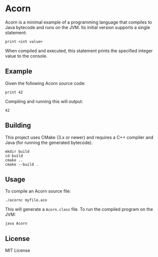 # Acorn

Acorn is a minimal example of a programming language that compiles to Java bytecode and runs on the JVM. Its initial version supports a single statement:

```
print <int value>
```

When compiled and executed, this statement prints the specified integer value to the console.


## Example
Given the following Acorn source code:

```
print 42
```

Compiling and running this will output:

```
42
```

## Building
This project uses CMake (3.x or newer) and requires a C++ compiler and Java (for running the generated bytecode).

```
mkdir build
cd build
cmake ..
cmake --build .
```

## Usage

To compile an Acorn source file:

```
./acornc myfile.aco
```

This will generate a `Acorn.class` file. To run the compiled program on the JVM:

```
java Acorn
```

## License
MIT License


